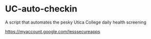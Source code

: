 # UC-auto-checkin
A script that automates the pesky Utica College daily health screening

https://myaccount.google.com/lesssecureapps
